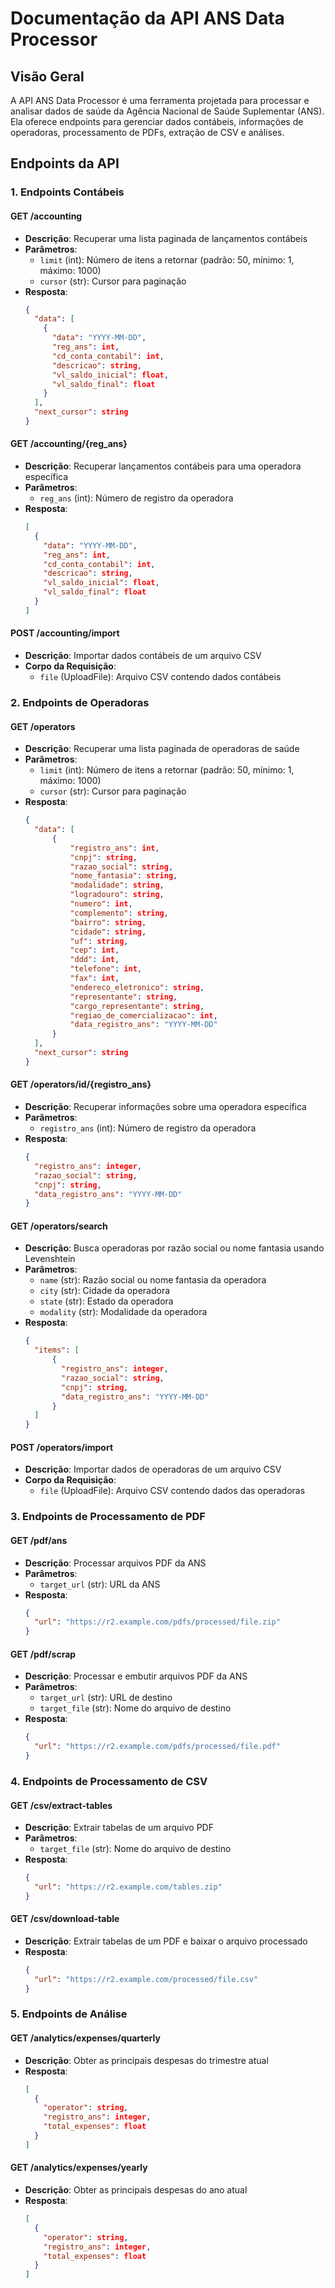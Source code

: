 # Documentação da API ANS Data Processor

## Visão Geral

A API ANS Data Processor é uma ferramenta projetada para processar e analisar dados de saúde da Agência Nacional de Saúde Suplementar (ANS). Ela oferece endpoints para gerenciar dados contábeis, informações de operadoras, processamento de PDFs, extração de CSV e análises.

## Endpoints da API

### 1. Endpoints Contábeis

#### GET /accounting

- **Descrição**: Recuperar uma lista paginada de lançamentos contábeis
- **Parâmetros**:
  - `limit` (int): Número de itens a retornar (padrão: 50, mínimo: 1, máximo: 1000)
  - `cursor` (str): Cursor para paginação
- **Resposta**:
  ```json
  {
    "data": [
      {
        "data": "YYYY-MM-DD",
        "reg_ans": int,
        "cd_conta_contabil": int,
        "descricao": string,
        "vl_saldo_inicial": float,
        "vl_saldo_final": float
      }
    ],
    "next_cursor": string
  }
  ```

#### GET /accounting/{reg_ans}

- **Descrição**: Recuperar lançamentos contábeis para uma operadora específica
- **Parâmetros**:
  - `reg_ans` (int): Número de registro da operadora
- **Resposta**:
  ```json
  [
    {
      "data": "YYYY-MM-DD",
      "reg_ans": int,
      "cd_conta_contabil": int,
      "descricao": string,
      "vl_saldo_inicial": float,
      "vl_saldo_final": float
    }
  ]
  ```

#### POST /accounting/import

- **Descrição**: Importar dados contábeis de um arquivo CSV
- **Corpo da Requisição**:
  - `file` (UploadFile): Arquivo CSV contendo dados contábeis

### 2. Endpoints de Operadoras

#### GET /operators

- **Descrição**: Recuperar uma lista paginada de operadoras de saúde
- **Parâmetros**:
  - `limit` (int): Número de itens a retornar (padrão: 50, mínimo: 1, máximo: 1000)
  - `cursor` (str): Cursor para paginação
- **Resposta**:
  ```json
  {
    "data": [
        {
            "registro_ans": int,
            "cnpj": string,
            "razao_social": string,
            "nome_fantasia": string,
            "modalidade": string,
            "logradouro": string,
            "numero": int,
            "complemento": string,
            "bairro": string,
            "cidade": string,
            "uf": string,
            "cep": int,
            "ddd": int,
            "telefone": int,
            "fax": int,
            "endereco_eletronico": string,
            "representante": string,
            "cargo_representante": string,
            "regiao_de_comercializacao": int,
            "data_registro_ans": "YYYY-MM-DD"
        }
    ],
    "next_cursor": string
  }
  ```

#### GET /operators/id/{registro_ans}

- **Descrição**: Recuperar informações sobre uma operadora específica
- **Parâmetros**:
  - `registro_ans` (int): Número de registro da operadora
- **Resposta**:
  ```json
  {
    "registro_ans": integer,
    "razao_social": string,
    "cnpj": string,
    "data_registro_ans": "YYYY-MM-DD"
  }
  ```

#### GET /operators/search

- **Descrição**: Busca operadoras por razão social ou nome fantasia usando Levenshtein
- **Parâmetros**:
  - `name` (str): Razão social ou nome fantasia da operadora
  - `city` (str): Cidade da operadora
  - `state` (str): Estado da operadora
  - `modality` (str): Modalidade da operadora
- **Resposta**:
  ```json
  {
    "items": [
        {
          "registro_ans": integer,
          "razao_social": string,
          "cnpj": string,
          "data_registro_ans": "YYYY-MM-DD"
        }
    ]
  }
  ```

#### POST /operators/import

- **Descrição**: Importar dados de operadoras de um arquivo CSV
- **Corpo da Requisição**:
  - `file` (UploadFile): Arquivo CSV contendo dados das operadoras

### 3. Endpoints de Processamento de PDF

#### GET /pdf/ans

- **Descrição**: Processar arquivos PDF da ANS
- **Parâmetros**:
  - `target_url` (str): URL da ANS
- **Resposta**:
  ```json
  {
    "url": "https://r2.example.com/pdfs/processed/file.zip"
  }
  ```

#### GET /pdf/scrap

- **Descrição**: Processar e embutir arquivos PDF da ANS
- **Parâmetros**:
  - `target_url` (str): URL de destino
  - `target_file` (str): Nome do arquivo de destino
- **Resposta**:
  ```json
  {
    "url": "https://r2.example.com/pdfs/processed/file.pdf"
  }
  ```

### 4. Endpoints de Processamento de CSV

#### GET /csv/extract-tables

- **Descrição**: Extrair tabelas de um arquivo PDF
- **Parâmetros**:
  - `target_file` (str): Nome do arquivo de destino
- **Resposta**:
  ```json
  {
    "url": "https://r2.example.com/tables.zip"
  }
  ```

#### GET /csv/download-table

- **Descrição**: Extrair tabelas de um PDF e baixar o arquivo processado
- **Resposta**:
  ```json
  {
    "url": "https://r2.example.com/processed/file.csv"
  }
  ```

### 5. Endpoints de Análise

#### GET /analytics/expenses/quarterly

- **Descrição**: Obter as principais despesas do trimestre atual
- **Resposta**:
  ```json
  [
    {
      "operator": string,
      "registro_ans": integer,
      "total_expenses": float
    }
  ]
  ```

#### GET /analytics/expenses/yearly

- **Descrição**: Obter as principais despesas do ano atual
- **Resposta**:
  ```json
  [
    {
      "operator": string,
      "registro_ans": integer,
      "total_expenses": float
    }
  ]
  ```
